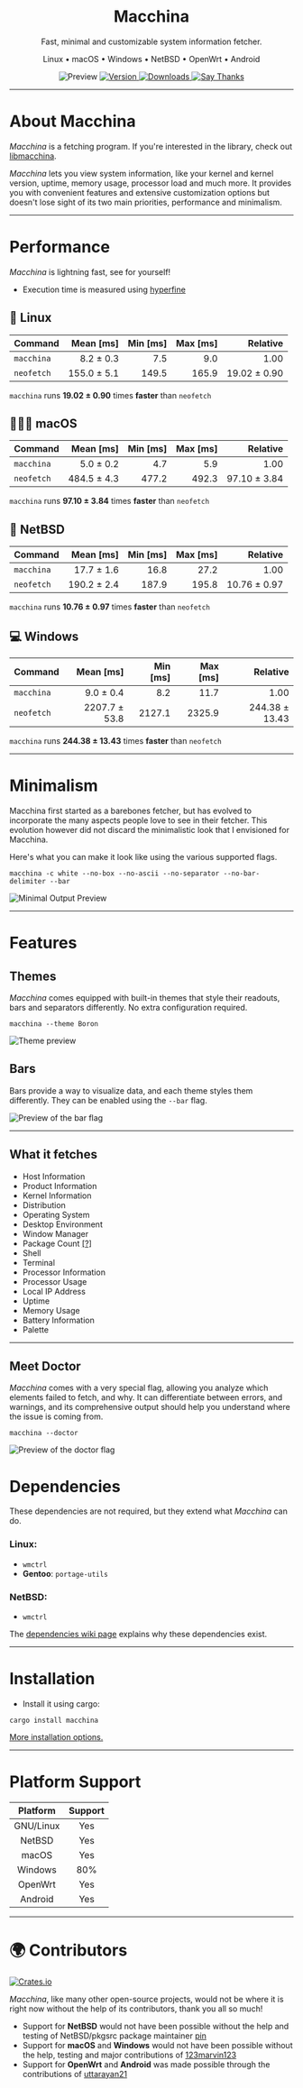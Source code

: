 <div align="center">
<h1>Macchina</h1>

Fast, minimal and customizable system information fetcher.

Linux • macOS • Windows • NetBSD • OpenWrt • Android

<img src="screenshots/preview.png" alt="Preview" />

<a href="https://crates.io/crates/macchina">
    <img src="https://img.shields.io/crates/v/macchina?label=Version" alt="Version" />
</a>

<a href="https://crates.io/crates/macchina">
    <img src="https://img.shields.io/crates/d/macchina?label=Downloads" alt="Downloads" />
</a>

<a href="https://saythanks.io/to/ba.tahaaziz@gmail.com">
    <img src="https://img.shields.io/badge/Say-Thanks-1EAEDB.svg" alt="Say Thanks" />
</a>
</div>

---

# About Macchina
_Macchina_ is a fetching program.
If you're interested in the library, check out [libmacchina](https://crates.io/crates/libmacchina).

_Macchina_ lets you view system information, like your kernel and kernel version, uptime, memory usage, processor load and much more. It provides you with convenient features and extensive customization options but doesn't lose sight of its two main priorities, performance and minimalism.

---

# Performance
_Macchina_ is lightning fast, see for yourself!

- Execution time is measured using [hyperfine](https://github.com/sharkdp/hyperfine)

## 🐧 Linux

| Command | Mean [ms] | Min [ms] | Max [ms] | Relative |
|:---|---:|---:|---:|---:|
| `macchina` | 8.2 ± 0.3 | 7.5 | 9.0 | 1.00 |
| `neofetch` | 155.0 ± 5.1 | 149.5 | 165.9 | 19.02 ± 0.90 |

`macchina` runs __19.02 ± 0.90__ times __faster__ than `neofetch`

## 👩🏽‍💻 macOS

| Command | Mean [ms] | Min [ms] | Max [ms] | Relative |
|:---|---:|---:|---:|---:|
| `macchina` | 5.0 ± 0.2 | 4.7 | 5.9 | 1.00 |
| `neofetch` | 484.5 ± 4.3 | 477.2 | 492.3 | 97.10 ± 3.84 |

`macchina` runs __97.10 ± 3.84__ times __faster__ than `neofetch`

## 🚩 NetBSD

| Command | Mean [ms] | Min [ms] | Max [ms] | Relative |
|:---|---:|---:|---:|---:|
| `macchina` | 17.7 ± 1.6 | 16.8 | 27.2 | 1.00 |
| `neofetch` | 190.2 ± 2.4 | 187.9 | 195.8 | 10.76 ± 0.97 |

`macchina` runs __10.76 ± 0.97__ times __faster__ than `neofetch`

## 💻 Windows
| Command | Mean [ms] | Min [ms] | Max [ms] | Relative |
|:---|---:|---:|---:|---:|
| `macchina` | 9.0 ± 0.4 | 8.2 | 11.7 | 1.00 |
| `neofetch` | 2207.7 ± 53.8 | 2127.1 | 2325.9 | 244.38 ± 13.43 |

`macchina` runs __244.38 ± 13.43__ times __faster__ than `neofetch`

---

# Minimalism

Macchina first started as a barebones fetcher, but has evolved to incorporate the many aspects people love to see in their fetcher. This evolution however did not discard the minimalistic look that I envisioned for Macchina.

Here's what you can make it look like using the various supported flags.

```
macchina -c white --no-box --no-ascii --no-separator --no-bar-delimiter --bar
```

![Minimal Output Preview](screenshots/minimal.png)

---

# Features
## Themes
_Macchina_ comes equipped with built-in themes that style their readouts, bars and separators differently.
No extra configuration required.

```
macchina --theme Boron
```

![Theme preview](screenshots/theme.png)

## Bars
Bars provide a way to visualize data, and each theme styles them differently. They can be enabled using the `--bar` flag.

![Preview of the bar flag](screenshots/bars.png)

---

## What it fetches
- Host Information
- Product Information
- Kernel Information
- Distribution
- Operating System
- Desktop Environment
- Window Manager
- Package Count [[?]](https://github.com/grtcdr/macchina/wiki/Platform-Support)
- Shell
- Terminal
- Processor Information
- Processor Usage
- Local IP Address
- Uptime
- Memory Usage
- Battery Information
- Palette

---

## Meet Doctor
_Macchina_ comes with a very special flag, allowing you analyze which elements failed to fetch, and why. It can differentiate between errors, and warnings, and its comprehensive output should help you understand where the issue is coming from.

```
macchina --doctor
```

![Preview of the doctor flag](screenshots/doctor.png)

# Dependencies
These dependencies are not required, but they extend what _Macchina_ can do.

### Linux:
- `wmctrl`
- __Gentoo__: `portage-utils`
### NetBSD:
- `wmctrl`

The [dependencies wiki page](https://github.com/grtcdr/macchina/wiki/Dependencies) explains why these dependencies exist.

---

# Installation

- Install it using cargo:
```
cargo install macchina
```

[More installation options.](https://github.com/Macchina-CLI/macchina#install)

---

# Platform Support	

|  Platform   |      Support       |
| :-:         |        :-:         |
| GNU/Linux   |        Yes         |
| NetBSD      |        Yes         |
| macOS       |        Yes         |
| Windows     |        80%         |
| OpenWrt     |        Yes         |
| Android     |        Yes         |

---

# 🌍 Contributors

[![Crates.io](https://contrib.rocks/image?repo=grtcdr/macchina)](https://github.com/grtcdr/macchina/graphs/contributors)

_Macchina_, like many other open-source projects, would not be where it is right now without the help of its contributors, thank you all so much!

- Support for __NetBSD__ would not have been possible without the help and testing of NetBSD/pkgsrc package maintainer [pin](https://pkgsrc.se/bbmaint.php?maint=pin@NetBSD.org)
- Support for __macOS__ and __Windows__ would not have been possible without the help, testing and major contributions of [123marvin123](https://github.com/123marvin123)
- Support for __OpenWrt__ and __Android__ was made possible through the contributions of [uttarayan21](https://github.com/uttarayan21)
